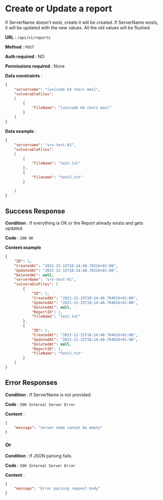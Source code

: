 # Create or Update a report

If ServerName doesn't exist, create it will be created. If ServerName exists, it will be updated with the new values.
All the old values will be flushed.

**URL** : `/api/v1/reports`

**Method** : `POST`

**Auth required** : NO

**Permissions required** : None

**Data constraints** :

```json
{
    "servername": "[unicode 64 chars max]",
    "vulnerableFiles": 
    [
        {
            "fileName": "[unicode 64 chars max]"
        }       
    ]
}
```

**Data example** :

```json
{
    "servername": "srv-test-01",
    "vulnerableFiles": 
    [
        {
            "fileName": "test.txt"
        },
        {
            "filename": "text2.txt"
        }
        
    ]
}
```

## Success Response

**Condition** : If everything is OK or the Report already exists and gets updated.

**Code** : `200 OK`

**Content example**

```json
{
    "ID": 1,
    "CreatedAt": "2021-12-15T18:14:40.70316+01:00",
    "UpdatedAt": "2021-12-15T18:14:40.70316+01:00",
    "DeletedAt": null,
    "serverName": "srv-test-01",
    "vulnerableFiles": [
        {
            "ID": 1,
            "CreatedAt": "2021-12-15T18:14:40.704016+01:00",
            "UpdatedAt": "2021-12-15T18:14:40.704016+01:00",
            "DeletedAt": null,
            "ReportID": 1,
            "fileName": "test.txt"
        },
        {
            "ID": 2,
            "CreatedAt": "2021-12-15T18:14:40.704016+01:00",
            "UpdatedAt": "2021-12-15T18:14:40.704016+01:00",
            "DeletedAt": null,
            "ReportID": 1,
            "fileName": "text2.txt"
        }
    ]
}
```

## Error Responses

**Condition** : If ServerName is not provided.

**Code** : `500 Internal Server Error`

**Content** : 
```json
{
    "message": "Server name cannot be empty"
}
```

### Or

**Condition** : If JSON parsing fails.

**Code** : `500 Internal Server Error`

**Content** :

```json
{
    "message": "Error parsing request body"
}
```